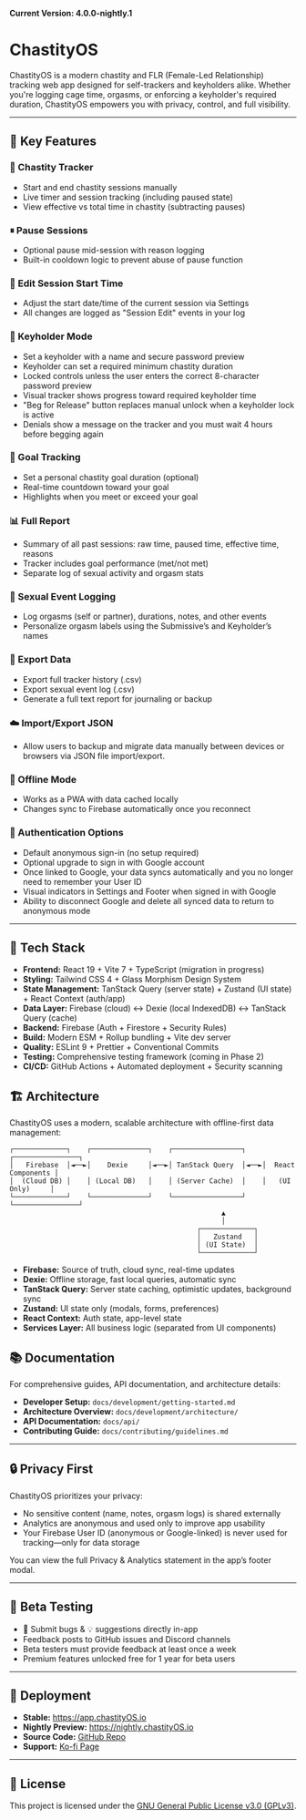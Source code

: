 **Current Version: 4.0.0-nightly.1**

# ChastityOS

ChastityOS is a modern chastity and FLR (Female-Led Relationship) tracking web app designed for self-trackers and keyholders alike. Whether you're logging cage time, orgasms, or enforcing a keyholder's required duration, ChastityOS empowers you with privacy, control, and full visibility.

---

## 🔑 Key Features

### 💠 Chastity Tracker
- Start and end chastity sessions manually
- Live timer and session tracking (including paused state)
- View effective vs total time in chastity (subtracting pauses)

### ⏸ Pause Sessions
- Optional pause mid-session with reason logging
- Built-in cooldown logic to prevent abuse of pause function

### 📆 Edit Session Start Time
- Adjust the start date/time of the current session via Settings
- All changes are logged as "Session Edit" events in your log

### 🧠 Keyholder Mode
- Set a keyholder with a name and secure password preview
- Keyholder can set a required minimum chastity duration
- Locked controls unless the user enters the correct 8-character password preview
- Visual tracker shows progress toward required keyholder time
- "Beg for Release" button replaces manual unlock when a keyholder lock is active
- Denials show a message on the tracker and you must wait 4 hours before begging again

### 🎯 Goal Tracking
- Set a personal chastity goal duration (optional)
- Real-time countdown toward your goal
- Highlights when you meet or exceed your goal

### 📊 Full Report
- Summary of all past sessions: raw time, paused time, effective time, reasons
- Tracker includes goal performance (met/not met)
- Separate log of sexual activity and orgasm stats

### 📝 Sexual Event Logging
- Log orgasms (self or partner), durations, notes, and other events
- Personalize orgasm labels using the Submissive’s and Keyholder’s names

### 🧾 Export Data
- Export full tracker history (.csv)
- Export sexual event log (.csv)
- Generate a full text report for journaling or backup

### ☁️ Import/Export JSON
- Allow users to backup and migrate data manually between devices or browsers via JSON file import/export.

### 📶 Offline Mode
- Works as a PWA with data cached locally
- Changes sync to Firebase automatically once you reconnect

### 🔐 Authentication Options
- Default anonymous sign-in (no setup required)
- Optional upgrade to sign in with Google account
- Once linked to Google, your data syncs automatically and you no longer need to remember your User ID
- Visual indicators in Settings and Footer when signed in with Google
- Ability to disconnect Google and delete all synced data to return to anonymous mode

---

## 🔧 Tech Stack

- **Frontend:** React 19 + Vite 7 + TypeScript (migration in progress)
- **Styling:** Tailwind CSS 4 + Glass Morphism Design System
- **State Management:** TanStack Query (server state) + Zustand (UI state) + React Context (auth/app)
- **Data Layer:** Firebase (cloud) ↔ Dexie (local IndexedDB) ↔ TanStack Query (cache)
- **Backend:** Firebase (Auth + Firestore + Security Rules)
- **Build:** Modern ESM + Rollup bundling + Vite dev server
- **Quality:** ESLint 9 + Prettier + Conventional Commits
- **Testing:** Comprehensive testing framework (coming in Phase 2)
- **CI/CD:** GitHub Actions + Automated deployment + Security scanning

## 🏗️ Architecture

ChastityOS uses a modern, scalable architecture with offline-first data management:

```
┌─────────────┐    ┌──────────────┐    ┌─────────────────┐    ┌────────────────┐
│   Firebase  │◄──►│    Dexie     │◄──►│ TanStack Query  │◄──►│  React Components │
│  (Cloud DB) │    │ (Local DB)   │    │ (Server Cache)  │    │   (UI Only)     │
└─────────────┘    └──────────────┘    └─────────────────┘    └────────────────┘
                                                    ▲
                                                    │
                                              ┌─────────────┐
                                              │   Zustand   │
                                              │ (UI State)  │
                                              └─────────────┘
```

- **Firebase:** Source of truth, cloud sync, real-time updates
- **Dexie:** Offline storage, fast local queries, automatic sync
- **TanStack Query:** Server state caching, optimistic updates, background sync
- **Zustand:** UI state only (modals, forms, preferences)
- **React Context:** Auth state, app-level state
- **Services Layer:** All business logic (separated from UI components)

## 📚 Documentation

For comprehensive guides, API documentation, and architecture details:
- **Developer Setup:** `docs/development/getting-started.md`
- **Architecture Overview:** `docs/development/architecture/`
- **API Documentation:** `docs/api/`
- **Contributing Guide:** `docs/contributing/guidelines.md`

---

## 🔒 Privacy First

ChastityOS prioritizes your privacy:
- No sensitive content (name, notes, orgasm logs) is shared externally
- Analytics are anonymous and used only to improve app usability
- Your Firebase User ID (anonymous or Google-linked) is never used for tracking—only for data storage

You can view the full Privacy & Analytics statement in the app’s footer modal.

---

## 🧪 Beta Testing

- 🐞 Submit bugs & 💡 suggestions directly in-app
- Feedback posts to GitHub issues and Discord channels
- Beta testers must provide feedback at least once a week
- Premium features unlocked free for 1 year for beta users

---

## 🚀 Deployment

- **Stable:** https://app.chastityOS.io  
- **Nightly Preview:** https://nightly.chastityOS.io  
- **Source Code:** [GitHub Repo](https://github.com/thef4tdaddy/chastityOS)  
- **Support:** [Ko-fi Page](https://ko-fi.com/chastityos)

---

## 📜 License

This project is licensed under the [GNU General Public License v3.0 (GPLv3)](https://www.gnu.org/licenses/gpl-3.0.en.html).